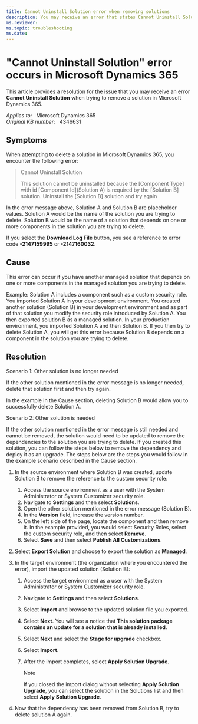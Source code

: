 ```yaml
---
title: Cannot Uninstall Solution error when removing solutions
description: You may receive an error that states Cannot Uninstall Solution when you try to delete a solution in Microsoft Dynamics 365. Provides a resolution.
ms.reviewer:  
ms.topic: troubleshooting
ms.date: 
---
```

# "Cannot Uninstall Solution" error occurs in Microsoft Dynamics 365

This article provides a resolution for the issue that you may receive an error **Cannot Uninstall Solution** when trying to remove a solution in Microsoft Dynamics 365.

_Applies to:_ &nbsp; Microsoft Dynamics 365  
_Original KB number:_ &nbsp; 4346631

## Symptoms

When attempting to delete a solution in Microsoft Dynamics 365, you encounter the following error:

> Cannot Uninstall Solution
>
> This solution cannot be uninstalled because the [Component Type] with id [Component Id](Solution A) is required by the [Solution B] solution. Uninstall the [Solution B] solution and try again

In the error message above, Solution A and Solution B are placeholder values. Solution A would be the name of the solution you are trying to delete. Solution B would be the name of a solution that depends on one or more components in the solution you are trying to delete.

If you select the **Download Log File** button, you see a reference to error code **-2147159995** or **-2147160032**.

## Cause

This error can occur if you have another managed solution that depends on one or more components in the managed solution you are trying to delete.

Example: Solution A includes a component such as a custom security role. You imported Solution A in your development environment. You created another solution (Solution B) in your development environment and as part of that solution you modify the security role introduced by Solution A. You then exported solution B as a managed solution. In your production environment, you imported Solution A and then Solution B. If you then try to delete Solution A, you will get this error because Solution B depends on a component in the solution you are trying to delete.

## Resolution

Scenario 1: Other solution is no longer needed

If the other solution mentioned in the error message is no longer needed, delete that solution first and then try again.

In the example in the Cause section, deleting Solution B would allow you to successfully delete Solution A.

Scenario 2: Other solution is needed

If the other solution mentioned in the error message is still needed and cannot be removed, the solution would need to be updated to remove the dependencies to the solution you are trying to delete. If you created this solution, you can follow the steps below to remove the dependency and deploy it as an upgrade. The steps below are the steps you would follow in the example scenario described in the Cause section.

1. In the source environment where Solution B was created, update Solution B to remove the reference to the custom security role:

    1. Access the source environment as a user with the System Administrator or System Customizer security role.
    2. Navigate to **Settings** and then select **Solutions**.
    3. Open the other solution mentioned in the error message (Solution B).
    4. In the **Version** field, increase the version number.
    5. On the left side of the page, locate the component and then remove it. In the example provided, you would select Security Roles, select the custom security role, and then select **Remove**.
    6. Select **Save** and then select **Publish All Customizations**.

2. Select **Export Solution** and choose to export the solution as **Managed**.
3. In the target environment (the organization where you encountered the error), import the updated solution (Solution B):

    1. Access the target environment as a user with the System Administrator or System Customizer security role.
    2. Navigate to **Settings** and then select **Solutions**.
    3. Select **Import** and browse to the updated solution file you exported.
    4. Select **Next**. You will see a notice that **This solution package contains an update for a solution that is already installed**.
    5. Select **Next** and select the **Stage for upgrade** checkbox.
    6. Select **Import**.
    7. After the import completes, select **Apply Solution Upgrade**.

       > [!NOTE]
       > If you closed the import dialog without selecting **Apply Solution Upgrade**, you can select the solution in the Solutions list and then select **Apply Solution Upgrade**.

4. Now that the dependency has been removed from Solution B, try to delete solution A again.
